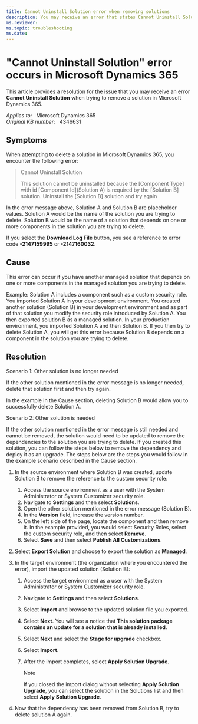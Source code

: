 ```yaml
---
title: Cannot Uninstall Solution error when removing solutions
description: You may receive an error that states Cannot Uninstall Solution when you try to delete a solution in Microsoft Dynamics 365. Provides a resolution.
ms.reviewer:  
ms.topic: troubleshooting
ms.date: 
---
```

# "Cannot Uninstall Solution" error occurs in Microsoft Dynamics 365

This article provides a resolution for the issue that you may receive an error **Cannot Uninstall Solution** when trying to remove a solution in Microsoft Dynamics 365.

_Applies to:_ &nbsp; Microsoft Dynamics 365  
_Original KB number:_ &nbsp; 4346631

## Symptoms

When attempting to delete a solution in Microsoft Dynamics 365, you encounter the following error:

> Cannot Uninstall Solution
>
> This solution cannot be uninstalled because the [Component Type] with id [Component Id](Solution A) is required by the [Solution B] solution. Uninstall the [Solution B] solution and try again

In the error message above, Solution A and Solution B are placeholder values. Solution A would be the name of the solution you are trying to delete. Solution B would be the name of a solution that depends on one or more components in the solution you are trying to delete.

If you select the **Download Log File** button, you see a reference to error code **-2147159995** or **-2147160032**.

## Cause

This error can occur if you have another managed solution that depends on one or more components in the managed solution you are trying to delete.

Example: Solution A includes a component such as a custom security role. You imported Solution A in your development environment. You created another solution (Solution B) in your development environment and as part of that solution you modify the security role introduced by Solution A. You then exported solution B as a managed solution. In your production environment, you imported Solution A and then Solution B. If you then try to delete Solution A, you will get this error because Solution B depends on a component in the solution you are trying to delete.

## Resolution

Scenario 1: Other solution is no longer needed

If the other solution mentioned in the error message is no longer needed, delete that solution first and then try again.

In the example in the Cause section, deleting Solution B would allow you to successfully delete Solution A.

Scenario 2: Other solution is needed

If the other solution mentioned in the error message is still needed and cannot be removed, the solution would need to be updated to remove the dependencies to the solution you are trying to delete. If you created this solution, you can follow the steps below to remove the dependency and deploy it as an upgrade. The steps below are the steps you would follow in the example scenario described in the Cause section.

1. In the source environment where Solution B was created, update Solution B to remove the reference to the custom security role:

    1. Access the source environment as a user with the System Administrator or System Customizer security role.
    2. Navigate to **Settings** and then select **Solutions**.
    3. Open the other solution mentioned in the error message (Solution B).
    4. In the **Version** field, increase the version number.
    5. On the left side of the page, locate the component and then remove it. In the example provided, you would select Security Roles, select the custom security role, and then select **Remove**.
    6. Select **Save** and then select **Publish All Customizations**.

2. Select **Export Solution** and choose to export the solution as **Managed**.
3. In the target environment (the organization where you encountered the error), import the updated solution (Solution B):

    1. Access the target environment as a user with the System Administrator or System Customizer security role.
    2. Navigate to **Settings** and then select **Solutions**.
    3. Select **Import** and browse to the updated solution file you exported.
    4. Select **Next**. You will see a notice that **This solution package contains an update for a solution that is already installed**.
    5. Select **Next** and select the **Stage for upgrade** checkbox.
    6. Select **Import**.
    7. After the import completes, select **Apply Solution Upgrade**.

       > [!NOTE]
       > If you closed the import dialog without selecting **Apply Solution Upgrade**, you can select the solution in the Solutions list and then select **Apply Solution Upgrade**.

4. Now that the dependency has been removed from Solution B, try to delete solution A again.
